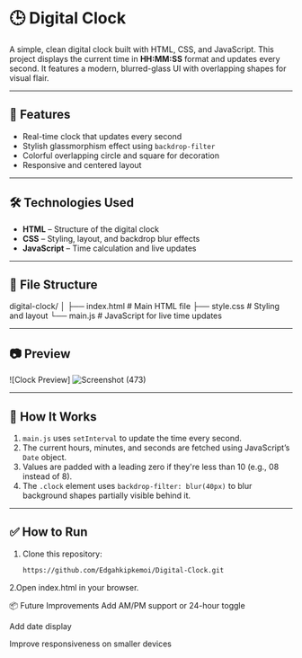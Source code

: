 # 🕒 Digital Clock

A simple, clean digital clock built with HTML, CSS, and JavaScript. This project displays the current time in **HH:MM:SS** format and updates every second. It features a modern, blurred-glass UI with overlapping shapes for visual flair.

---

## 🚀 Features

- Real-time clock that updates every second
- Stylish glassmorphism effect using `backdrop-filter`
- Colorful overlapping circle and square for decoration
- Responsive and centered layout

---

## 🛠️ Technologies Used

- **HTML** – Structure of the digital clock
- **CSS** – Styling, layout, and backdrop blur effects
- **JavaScript** – Time calculation and live updates

---

## 📁 File Structure
digital-clock/
│
├── index.html # Main HTML file
├── style.css # Styling and layout
└── main.js # JavaScript for live time updates




---

## 📷 Preview

![Clock Preview]
![Screenshot (473)](https://github.com/user-attachments/assets/6eba18ae-8aaf-4bfe-9fa2-7a06a7ccdb94)



---

## 📌 How It Works

1. `main.js` uses `setInterval` to update the time every second.
2. The current hours, minutes, and seconds are fetched using JavaScript’s `Date` object.
3. Values are padded with a leading zero if they're less than 10 (e.g., 08 instead of 8).
4. The `.clock` element uses `backdrop-filter: blur(40px)` to blur background shapes partially visible behind it.

---

## ✅ How to Run

1. Clone this repository:
   ```bash
   https://github.com/Edgahkipkemoi/Digital-Clock.git
2.Open index.html in your browser.

📦 Future Improvements
Add AM/PM support or 24-hour toggle

Add date display

Improve responsiveness on smaller devices
